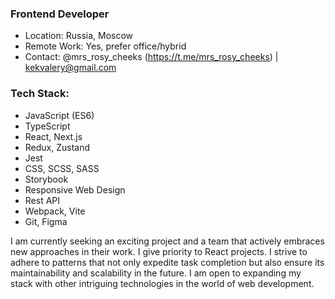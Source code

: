 ### Frontend Developer
- Location: Russia, Moscow
- Remote Work: Yes, prefer office/hybrid
- Contact: @mrs_rosy_cheeks (https://t.me/mrs_rosy_cheeks) | kekvalery@gmail.com

### Tech Stack:
- JavaScript (ES6)
- TypeScript
- React, Next.js
- Redux, Zustand
- Jest
- CSS, SCSS, SASS
- Storybook
- Responsive Web Design
- Rest API
- Webpack, Vite
- Git, Figma

I am currently seeking an exciting project and a team that actively embraces new approaches in their work. I give priority to React projects. I strive to adhere to patterns that not only expedite task completion but also ensure its maintainability and scalability in the future. I am open to expanding my stack with other intriguing technologies in the world of web development. 

